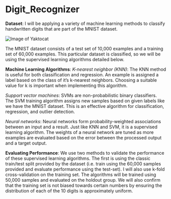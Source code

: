 # Digit_Recognizer
**Dataset**:
I will be applying a variety of machine learning methods to classify handwritten digits that are part of the MNIST dataset. 

![Image of Yaktocat](https://images.app.goo.gl/1R6ovdfnyszGCsgE7)

 
The MNIST dataset consists of a test set of 10,000 examples and a training set of 60,000 examples. This particular dataset is classified, so we will be using the supervised learning algorithms detailed below. 

**Machine Learning Algorithms**:
*K-nearest neighbor (KNN)*: The KNN method is useful for both classification and regression. An example is assigned a label based on the class of it’s k-nearest neighbors. Choosing a suitable value for k is important when implementing this algorithm. 

*Support vector machines*: SVMs are non-probabilistic binary classifiers. The SVM training algorithm assigns new samples based on given labels like we have the MNIST dataset. This is an effective algorithm for classification, regression, and outlier detection. 

*Neural networks*: Neural networks form probability-weighted associations between an input and a result. Just like KNN and SVM, it is a supervised learning algorithm. The weights of a neural network are tuned as more examples are evaluated based on the error between the processed output and a target output. 

**Evaluating Performance**:
We use two methods to validate the performance of these supervised learning algorithms. The first is using the classic train/test split provided by the dataset (i.e. train using the 60,000 samples provided and evaluate performance using the test-set). I will also use k-fold cross-validation on the training set. The algorithms will be trained using 50,000 samples and evaluated on the holdout group. We will also confirm that the training set is not biased towards certain numbers by ensuring the distribution of each of the 10 digits is approximately uniform. 

